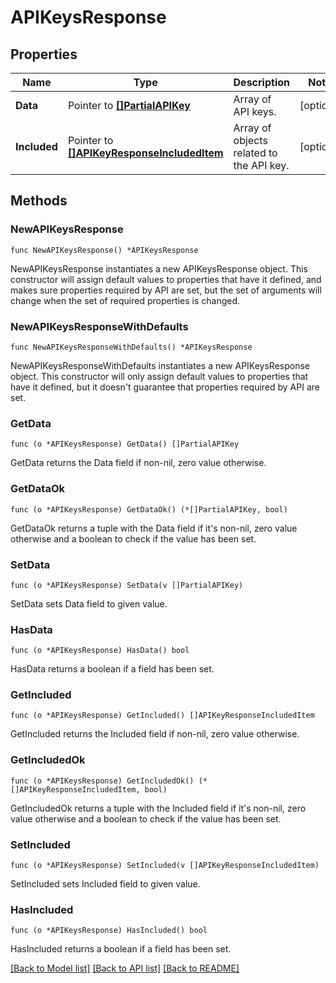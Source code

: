 # APIKeysResponse

## Properties

Name | Type | Description | Notes
---- | ---- | ----------- | ------
**Data** | Pointer to [**[]PartialAPIKey**](PartialAPIKey.md) | Array of API keys. | [optional] 
**Included** | Pointer to [**[]APIKeyResponseIncludedItem**](APIKeyResponseIncludedItem.md) | Array of objects related to the API key. | [optional] 

## Methods

### NewAPIKeysResponse

`func NewAPIKeysResponse() *APIKeysResponse`

NewAPIKeysResponse instantiates a new APIKeysResponse object.
This constructor will assign default values to properties that have it defined,
and makes sure properties required by API are set, but the set of arguments
will change when the set of required properties is changed.

### NewAPIKeysResponseWithDefaults

`func NewAPIKeysResponseWithDefaults() *APIKeysResponse`

NewAPIKeysResponseWithDefaults instantiates a new APIKeysResponse object.
This constructor will only assign default values to properties that have it defined,
but it doesn't guarantee that properties required by API are set.

### GetData

`func (o *APIKeysResponse) GetData() []PartialAPIKey`

GetData returns the Data field if non-nil, zero value otherwise.

### GetDataOk

`func (o *APIKeysResponse) GetDataOk() (*[]PartialAPIKey, bool)`

GetDataOk returns a tuple with the Data field if it's non-nil, zero value otherwise
and a boolean to check if the value has been set.

### SetData

`func (o *APIKeysResponse) SetData(v []PartialAPIKey)`

SetData sets Data field to given value.

### HasData

`func (o *APIKeysResponse) HasData() bool`

HasData returns a boolean if a field has been set.

### GetIncluded

`func (o *APIKeysResponse) GetIncluded() []APIKeyResponseIncludedItem`

GetIncluded returns the Included field if non-nil, zero value otherwise.

### GetIncludedOk

`func (o *APIKeysResponse) GetIncludedOk() (*[]APIKeyResponseIncludedItem, bool)`

GetIncludedOk returns a tuple with the Included field if it's non-nil, zero value otherwise
and a boolean to check if the value has been set.

### SetIncluded

`func (o *APIKeysResponse) SetIncluded(v []APIKeyResponseIncludedItem)`

SetIncluded sets Included field to given value.

### HasIncluded

`func (o *APIKeysResponse) HasIncluded() bool`

HasIncluded returns a boolean if a field has been set.


[[Back to Model list]](../README.md#documentation-for-models) [[Back to API list]](../README.md#documentation-for-api-endpoints) [[Back to README]](../README.md)


